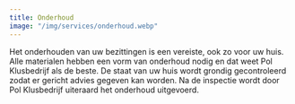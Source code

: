 ```yaml
---
title: Onderhoud
image: "/img/services/onderhoud.webp"
---
```


Het onderhouden van uw bezittingen is een vereiste, ook zo voor uw huis. Alle
materialen hebben een vorm van onderhoud nodig en dat weet Pol Klusbedrijf als
de beste. De staat van uw huis wordt grondig gecontroleerd zodat er gericht
advies gegeven kan worden. Na de inspectie wordt door Pol Klusbedrijf uiteraard
het onderhoud uitgevoerd.
